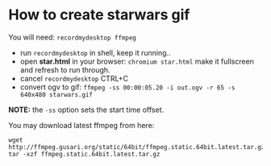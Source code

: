# How to create starwars gif

You will need: `recordmydesktop ffmpeg`

- run `recordmydesktop` in shell, keep it running..
- open **star.html** in your browser: `chromium star.html` make it fullscreen and refresh to run through.
- cancel `recordmydesktop` CTRL+C
- convert ogv to gif: `ffmpeg -ss 00:00:05.20 -i out.ogv -r 65 -s 640x480 starwars.gif`

**NOTE:** the `-ss` option sets the start time offset.

You may download latest ffmpeg from here:

    wget http://ffmpeg.gusari.org/static/64bit/ffmpeg.static.64bit.latest.tar.gz
    tar -xzf ffmpeg.static.64bit.latest.tar.gz
